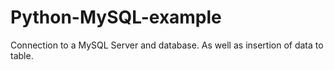# Python-MySQL-example
Connection to a MySQL Server and database. As well as insertion of data to table.
